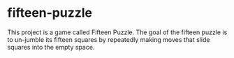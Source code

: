 # fifteen-puzzle
This project is a game called Fifteen Puzzle. The goal of the fifteen puzzle is to un-jumble its fifteen squares by repeatedly making moves that slide squares into the empty space.
